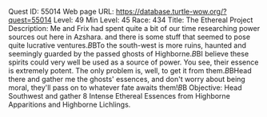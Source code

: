 Quest ID: 55014
Web page URL: https://database.turtle-wow.org/?quest=55014
Level: 49
Min Level: 45
Race: 434
Title: The Ethereal Project
Description: Me and Frix had spent quite a bit of our time researching power sources out here in Azshara. and there is some stuff that seemed to pose quite lucrative ventures.$B$BTo the south-west is more ruins, haunted and seemingly guarded by the passed ghosts of Highborne.$B$BI believe these spirits could very well be used as a source of power. You see, their essence is extremely potent. The only problem is, well, to get it from them.$B$BHead there and gather me the ghosts' essences, and don't worry about being moral, they'll pass on to whatever fate awaits them!$B$B<Gazztoggle smirks to himself.>
Objective: Head Southwest and gather 8 Intense Ethereal Essences from Highborne Apparitions and Highborne Lichlings.
